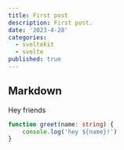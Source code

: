 ```yaml
---
title: First post
description: First post.
date: '2023-4-28'
categories:
  - sveltekit
  - svelte
published: true
---
```


## Markdown

Hey friends

```ts
function greet(name: string) {
	console.log('hey ${name}!')
}
```
